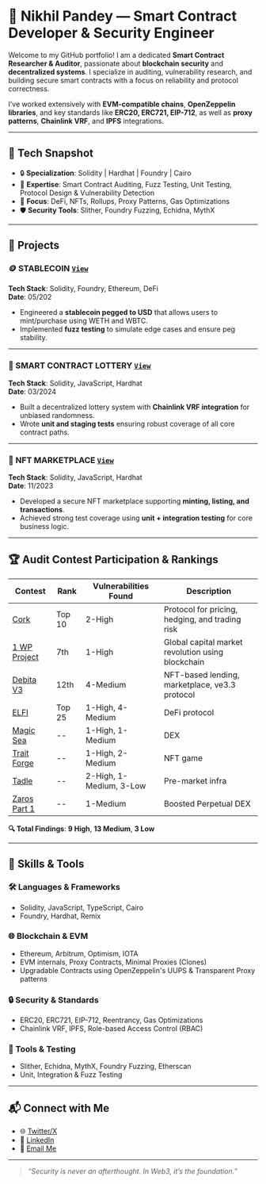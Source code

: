 # 🚀 Nikhil Pandey — Smart Contract Developer & Security Engineer

Welcome to my GitHub portfolio! I am a dedicated **Smart Contract Researcher & Auditor**, passionate about **blockchain security** and **decentralized systems**. I specialize in auditing, vulnerability research, and building secure smart contracts with a focus on reliability and protocol correctness.

I’ve worked extensively with **EVM-compatible chains**, **OpenZeppelin libraries**, and key standards like **ERC20, ERC721, EIP-712**, as well as **proxy patterns**, **Chainlink VRF**, and **IPFS** integrations.

---

## 🔧 Tech Snapshot

- 🔒 **Specialization**: Solidity | Hardhat | Foundry | Cairo  
- 🎯 **Expertise**: Smart Contract Auditing, Fuzz Testing, Unit Testing, Protocol Design & Vulnerability Detection  
- 🧠 **Focus**: DeFi, NFTs, Rollups, Proxy Patterns, Gas Optimizations  
- 🛡️ **Security Tools**: Slither, Foundry Fuzzing, Echidna, MythX  

---

## 🚀 Projects

### 🪙 STABLECOIN  [`View`](https://github.com/Nikhil8400/Foundry-Stablecoin)
**Tech Stack**: Solidity, Foundry, Ethereum, DeFi  
**Date**: 05/202

- Engineered a **stablecoin pegged to USD** that allows users to mint/purchase using WETH and WBTC.
- Implemented **fuzz testing** to simulate edge cases and ensure peg stability.

---

### 🎰 SMART CONTRACT LOTTERY [`View`](https://github.com/Nikhil8400/hardhat-smartcontract-lottery)
**Tech Stack**: Solidity, JavaScript, Hardhat  
**Date**: 03/2024

- Built a decentralized lottery system with **Chainlink VRF integration** for unbiased randomness.
- Wrote **unit and staging tests** ensuring robust coverage of all core contract paths.

---

### 🎨 NFT MARKETPLACE [`View`](https://github.com/Nikhil8400/hardhat-nft-marketplace)
**Tech Stack**: Solidity, JavaScript, Hardhat  
**Date**: 11/2023

- Developed a secure NFT marketplace supporting **minting, listing, and transactions**.
- Achieved strong test coverage using **unit + integration testing** for core business logic.

---

## 🏆 Audit Contest Participation & Rankings

| Contest | Rank | Vulnerabilities Found | Description |
|--------|------|------------------------|-------------|
| [Cork](https://audits.sherlock.xyz/contests/506?filter=results) | Top 10 | 2-High | Protocol for pricing, hedging, and trading risk |
| [1 WP Project](https://codehawks.cyfrin.io/c/2024-11-one-world) | 7th | 1-High | Global capital market revolution using blockchain |
| [Debita V3](https://audits.sherlock.xyz/contests/627) | 12th | 4-Medium | NFT-based lending, marketplace, ve3.3 protocol |
| [ELFI](https://audits.sherlock.xyz/contests/329) | Top 25 | 1-High, 4-Medium | DeFi protocol |
| [Magic Sea](https://audits.sherlock.xyz/contests/437?filter=questions) | -- | 1-High, 1-Medium | DEX |
| [Trait Forge](https://code4rena.com/audits/2024-07-traitforge) | -- | 1-High, 2-Medium | NFT game |
| [Tadle](https://codehawks.cyfrin.io/c/2024-08-tadle?submissions) | -- | 2-High, 1-Medium, 3-Low | Pre-market infra |
| [Zaros Part 1](https://codehawks.cyfrin.io/c/2024-07-zaros) | -- | 1-Medium | Boosted Perpetual DEX |

**🔍 Total Findings**: **9 High**, **13 Medium**, **3 Low**

---

## 💼 Skills & Tools

### 🛠️ Languages & Frameworks
- Solidity, JavaScript, TypeScript, Cairo
- Foundry, Hardhat, Remix

### 🌐 Blockchain & EVM
- Ethereum, Arbitrum, Optimism, IOTA
- EVM internals, Proxy Contracts, Minimal Proxies (Clones)
- Upgradable Contracts using OpenZeppelin's UUPS & Transparent Proxy patterns

### 🔒 Security & Standards
- ERC20, ERC721, EIP-712, Reentrancy, Gas Optimizations
- Chainlink VRF, IPFS, Role-based Access Control (RBAC)

### 🧪 Tools & Testing
- Slither, Echidna, MythX, Foundry Fuzzing, Etherscan
- Unit, Integration & Fuzz Testing

---

## 📬 Connect with Me

- 🌐 [Twitter/X](https://x.com/Nicks_block?t=w9In04U_AfOvsm_zI2FTpA&s=09)  
- 💼 [LinkedIn](https://www.linkedin.com/in/nikhil-pandey-079720291?utm_source=share&utm_campaign=share_via&utm_content=profile&utm_medium=android_app)  
- 📧 [Email Me](mailto:pndeynikhil0@gmail.com)

---

> _“Security is never an afterthought. In Web3, it’s the foundation.”_
